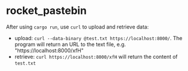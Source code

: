 # rocket_pastebin

After using ```cargo run```, use ```curl``` to upload and retrieve data:

- upload: ```curl --data-binary @test.txt https://localhost:8000/```. The program will return an URL to the text file, e.g. "https://localhost:8000/xfH"
- retrieve: ```curl https://localhost:8000/xfH``` will return the content of ```test.txt```
